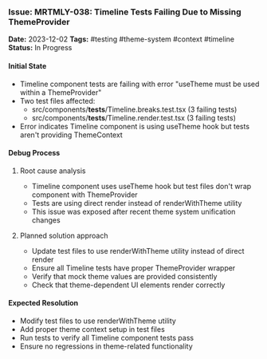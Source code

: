 ### Issue: MRTMLY-038: Timeline Tests Failing Due to Missing ThemeProvider
**Date:** 2023-12-02
**Tags:** #testing #theme-system #context #timeline
**Status:** In Progress

#### Initial State
- Timeline component tests are failing with error "useTheme must be used within a ThemeProvider"
- Two test files affected:
  - src/components/__tests__/Timeline.breaks.test.tsx (3 failing tests)
  - src/components/__tests__/Timeline.render.test.tsx (3 failing tests)
- Error indicates Timeline component is using useTheme hook but tests aren't providing ThemeContext

#### Debug Process
1. Root cause analysis
   - Timeline component uses useTheme hook but test files don't wrap component with ThemeProvider
   - Tests are using direct render instead of renderWithTheme utility
   - This issue was exposed after recent theme system unification changes

2. Planned solution approach
   - Update test files to use renderWithTheme utility instead of direct render
   - Ensure all Timeline tests have proper ThemeProvider wrapper
   - Verify that mock theme values are provided consistently
   - Check that theme-dependent UI elements render correctly

#### Expected Resolution
- Modify test files to use renderWithTheme utility
- Add proper theme context setup in test files
- Run tests to verify all Timeline component tests pass
- Ensure no regressions in theme-related functionality